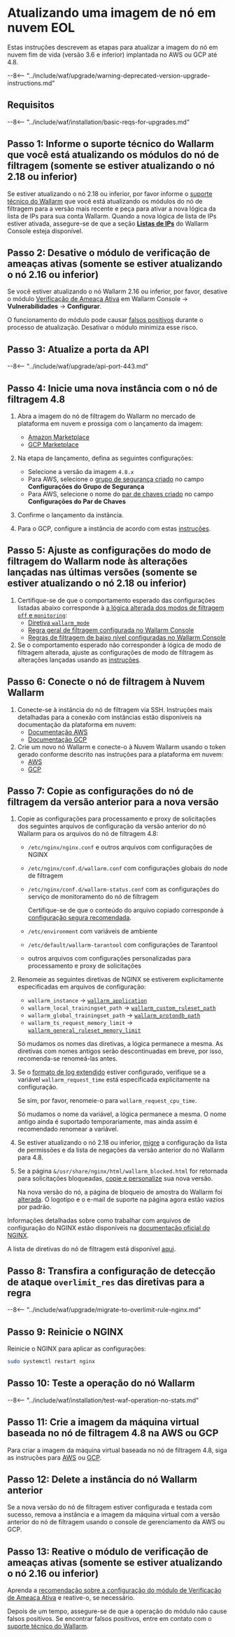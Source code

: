 [wallarm-status-instr]:             ../../admin-en/configure-statistics-service.md
[memory-instr]:                     ../../admin-en/configuration-guides/allocate-memory-for-waf-node.md
[waf-directives-instr]:             ../../admin-en/configure-parameters-en.md
[ptrav-attack-docs]:                ../../attacks-vulns-list.md#path-traversal
[attacks-in-ui-image]:           ../../images/admin-guides/test-attacks-quickstart.png
[nginx-process-time-limit-docs]:    ../../admin-en/configure-parameters-en.md#wallarm_process_time_limit
[nginx-process-time-limit-block-docs]:  ../../admin-en/configure-parameters-en.md#wallarm_process_time_limit_block
[overlimit-res-rule-docs]:           ../../user-guides/rules/configure-overlimit-res-detection.md
[graylist-docs]:                     ../../user-guides/ip-lists/graylist.md
[waf-mode-instr]:                   ../../admin-en/configure-wallarm-mode.md

# Atualizando uma imagem de nó em nuvem EOL

Estas instruções descrevem as etapas para atualizar a imagem do nó em nuvem fim de vida (versão 3.6 e inferior) implantada no AWS ou GCP até 4.8.

--8<-- "../include/waf/upgrade/warning-deprecated-version-upgrade-instructions.md"

## Requisitos

--8<-- "../include/waf/installation/basic-reqs-for-upgrades.md"

## Passo 1: Informe o suporte técnico do Wallarm que você está atualizando os módulos do nó de filtragem (somente se estiver atualizando o nó 2.18 ou inferior)

Se estiver atualizando o nó 2.18 ou inferior, por favor informe o [suporte técnico do Wallarm](mailto:support@wallarm.com) que você está atualizando os módulos do nó de filtragem para a versão mais recente e peça para ativar a nova lógica da lista de IPs para sua conta Wallarm. Quando a nova lógica de lista de IPs estiver ativada, assegure-se de que a seção [**Listas de IPs**](../../user-guides/ip-lists/overview.md) do Wallarm Console esteja disponível.

## Passo 2: Desative o módulo de verificação de ameaças ativas (somente se estiver atualizando o nó 2.16 ou inferior)

Se você estiver atualizando o nó Wallarm 2.16 ou inferior, por favor, desative o módulo [Verificação de Ameaça Ativa](../../about-wallarm/detecting-vulnerabilities.md#active-threat-verification) em Wallarm Console → **Vulnerabilidades** → **Configurar**.

O funcionamento do módulo pode causar [falsos positivos](../../about-wallarm/protecting-against-attacks.md#false-positives) durante o processo de atualização. Desativar o módulo minimiza esse risco.

## Passo 3: Atualize a porta da API

--8<-- "../include/waf/upgrade/api-port-443.md"

## Passo 4: Inicie uma nova instância com o nó de filtragem 4.8

1. Abra a imagem do nó de filtragem do Wallarm no mercado de plataforma em nuvem e prossiga com o lançamento da imagem:
      * [Amazon Marketplace](https://aws.amazon.com/marketplace/pp/B073VRFXSD)
      * [GCP Marketplace](https://console.cloud.google.com/marketplace/details/wallarm-node-195710/wallarm-node)
2. Na etapa de lançamento, defina as seguintes configurações:

      * Selecione a versão da imagem `4.8.x`
      * Para AWS, selecione o [grupo de segurança criado](../../installation/cloud-platforms/aws/ami.md#2-create-a-security-group) no campo **Configurações do Grupo de Segurança**
      * Para AWS, selecione o nome do [par de chaves criado](../../installation/cloud-platforms/aws/ami.md#1-create-a-pair-of-ssh-keys) no campo **Configurações do Par de Chaves**
3. Confirme o lançamento da instância.
4. Para o GCP, configure a instância de acordo com estas [instruções](../../installation/cloud-platforms/gcp/machine-image.md#2-configure-the-filtering-node-instance).

## Passo 5: Ajuste as configurações do modo de filtragem do Wallarm node às alterações lançadas nas últimas versões (somente se estiver atualizando o nó 2.18 ou inferior)

1. Certifique-se de que o comportamento esperado das configurações listadas abaixo corresponde à [a lógica alterada dos modos de filtragem `off` e `monitoring`](what-is-new.md#filtration-modes):
      * [Diretiva `wallarm_mode`](../../admin-en/configure-parameters-en.md#wallarm_mode)
      * [Regra geral de filtragem configurada no Wallarm Console](../../user-guides/settings/general.md)
      * [Regras de filtragem de baixo nível configuradas no Wallarm Console](../../user-guides/rules/wallarm-mode-rule.md)
2. Se o comportamento esperado não corresponder à lógica de modo de filtragem alterada, ajuste as configurações de modo de filtragem às alterações lançadas usando as [instruções](../../admin-en/configure-wallarm-mode.md).

## Passo 6: Conecte o nó de filtragem à Nuvem Wallarm

1. Conecte-se à instância do nó de filtragem via SSH. Instruções mais detalhadas para a conexão com instâncias estão disponíveis na documentação da plataforma em nuvem:
      * [Documentação AWS](https://docs.aws.amazon.com/AWSEC2/latest/UserGuide/AccessingInstances.html)
      * [Documentação GCP](https://cloud.google.com/compute/docs/instances/connecting-to-instance)
2. Crie um novo nó Wallarm e conecte-o à Nuvem Wallarm usando o token gerado conforme descrito nas instruções para a plataforma em nuvem:
      * [AWS](../../installation/cloud-platforms/aws/ami.md#5-connect-the-filtering-node-to-the-wallarm-cloud)
      * [GCP](../../installation/cloud-platforms/gcp/machine-image.md#4-connect-the-filtering-node-to-the-wallarm-cloud)

## Passo 7: Copie as configurações do nó de filtragem da versão anterior para a nova versão

1. Copie as configurações para processamento e proxy de solicitações dos seguintes arquivos de configuração da versão anterior do nó Wallarm para os arquivos do nó de filtragem 4.8:
      * `/etc/nginx/nginx.conf` e outros arquivos com configurações de NGINX
      * `/etc/nginx/conf.d/wallarm.conf` com configurações globais do node de filtragem
      * `/etc/nginx/conf.d/wallarm-status.conf` com as configurações do serviço de monitoramento do nó de filtragem

        Certifique-se de que o conteúdo do arquivo copiado corresponde à [configuração segura recomendada](../../admin-en/configure-statistics-service.md#configuring-the-statistics-service).

      * `/etc/environment` com variáveis de ambiente
      * `/etc/default/wallarm-tarantool` com configurações de Tarantool
      * outros arquivos com configurações personalizadas para processamento e proxy de solicitações
2. Renomeie as seguintes diretivas de NGINX se estiverem explicitamente especificadas em arquivos de configuração:

    * `wallarm_instance` → [`wallarm_application`](../../admin-en/configure-parameters-en.md#wallarm_application)
    * `wallarm_local_trainingset_path` → [`wallarm_custom_ruleset_path`](../../admin-en/configure-parameters-en.md#wallarm_custom_ruleset_path)
    * `wallarm_global_trainingset_path` → [`wallarm_protondb_path`](../../admin-en/configure-parameters-en.md#wallarm_protondb_path)
    * `wallarm_ts_request_memory_limit` → [`wallarm_general_ruleset_memory_limit`](../../admin-en/configure-parameters-en.md#wallarm_general_ruleset_memory_limit)

    Só mudamos os nomes das diretivas, a lógica permanece a mesma. As diretivas com nomes antigos serão descontinuadas em breve, por isso, recomenda-se renomeá-las antes.
3. Se o [formato de log extendido](../../admin-en/configure-logging.md#filter-node-variables) estiver configurado, verifique se a variável `wallarm_request_time` está especificada explicitamente na configuração.

      Se sim, por favor, renomeie-o para `wallarm_request_cpu_time`.

      Só mudamos o nome da variável, a lógica permanece a mesma. O nome antigo ainda é suportado temporariamente, mas ainda assim é recomendado renomear a variável.
4. Se estiver atualizando o nó 2.18 ou inferior, [migre](../migrate-ip-lists-to-node-3.md) a configuração da lista de permissões e da lista de negações da versão anterior do nó Wallarm para 4.8.
5. Se a página `&/usr/share/nginx/html/wallarm_blocked.html` for retornada para solicitações bloqueadas, [copie e personalize](../../admin-en/configuration-guides/configure-block-page-and-code.md#customizing-sample-blocking-page) sua nova versão.

      Na nova versão do nó, a página de bloqueio de amostra do Wallarm foi [alterada](what-is-new.md#new-blocking-page). O logotipo e o e-mail de suporte na página agora estão vazios por padrão.

Informações detalhadas sobre como trabalhar com arquivos de configuração do NGINX estão disponíveis na [documentação oficial do NGINX](https://nginx.org/docs/beginners_guide.html).

A lista de diretivas do nó de filtragem está disponível [aqui](../../admin-en/configure-parameters-en.md).

## Passo 8: Transfira a configuração de detecção de ataque `overlimit_res` das diretivas para a regra

--8<-- "../include/waf/upgrade/migrate-to-overlimit-rule-nginx.md"

## Passo 9: Reinicie o NGINX

Reinicie o NGINX para aplicar as configurações:

```bash
sudo systemctl restart nginx
```

## Passo 10: Teste a operação do nó Wallarm

--8<-- "../include/waf/installation/test-waf-operation-no-stats.md"

## Passo 11: Crie a imagem da máquina virtual baseada no nó de filtragem 4.8 na AWS ou GCP

Para criar a imagem da máquina virtual baseada no nó de filtragem 4.8, siga as instruções para [AWS](../../admin-en/installation-guides/amazon-cloud/create-image.md) ou [GCP](../../admin-en/installation-guides/google-cloud/create-image.md).

## Passo 12: Delete a instância do nó Wallarm anterior

Se a nova versão do nó de filtragem estiver configurada e testada com sucesso, remova a instância e a imagem da máquina virtual com a versão anterior do nó de filtragem usando o console de gerenciamento da AWS ou GCP.

## Passo 13: Reative o módulo de verificação de ameaças ativas (somente se estiver atualizando o nó 2.16 ou inferior)

Aprenda a [recomendação sobre a configuração do módulo de Verificação de Ameaça Ativa](../../vulnerability-detection/active-threat-verification/running-test-on-staging.md) e reative-o, se necessário.

Depois de um tempo, assegure-se de que a operação do módulo não cause falsos positivos. Se encontrar falsos positivos, entre em contato com o [suporte técnico do Wallarm](mailto:support@wallarm.com).